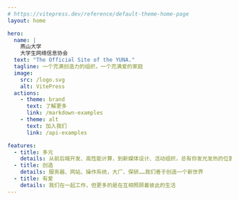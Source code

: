 ```yaml
---
# https://vitepress.dev/reference/default-theme-home-page
layout: home

hero:
  name: |
    燕山大学
    大学生网络信息协会
  text: "The Official Site of the YUNA."
  tagline: 一个充满创造力的组织，一个充满爱的家庭
  image:
    src: /logo.svg
    alt: VitePress
  actions:
    - theme: brand
      text: 了解更多
      link: /markdown-examples
    - theme: alt
      text: 加入我们
      link: /api-examples

features:
  - title: 多元
    details: 从前后端开发、高性能计算，到新媒体设计、活动组织，总有你发光发热的位置
  - title: 创造
    details: 服务器、网站、操作系统，大厂、保研……我们善于创造一个新世界
  - title: 有爱
    details: 我们在一起工作，但更多的是在互相照顾着彼此的生活
---
```


